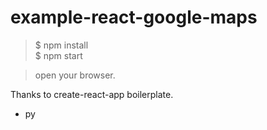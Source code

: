 # example-react-google-maps

> $ npm install <br>
> $ npm start

> open your browser.

Thanks to create-react-app boilerplate.

- py
